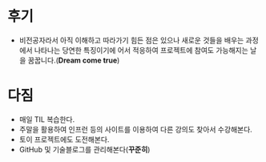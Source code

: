 # **후기**
 - 비전공자라서 아직 이해하고 따라가기 힘든 점은 있으나 새로운 것들을 배우는 과정에서 나타나는 당연한 특징이기에 어서 적응하여 프로젝트에 참여도 가능해지는 날을 꿈꿉니다.(**Dream come true**)

# **다짐**
 - 매일 TIL 복습한다.
 - 주말을 활용하여 인프런 등의 사이트를 이용하여 다른 강의도 찾아서 수강해본다.
 - 토이 프로젝트에도 도전해본다.
 - GitHub 및 기술블로그를 관리해본다(**꾸준히**) 